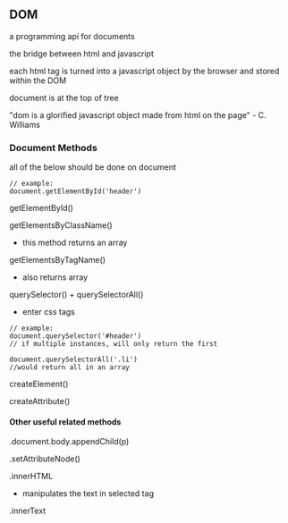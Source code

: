 ## DOM

a programming api for documents

the bridge between html and javascript

each html tag is turned into a javascript object by the browser and stored within the DOM

document is at the top of tree

"dom is a glorified javascript object made from html on the page" - C. Williams

### Document Methods

all of the below should be done on document

```
// example: 
document.getElementById('header')
```

getElementById()

getElementsByClassName()
- this method returns an array

getElementsByTagName()
- also returns array

querySelector() + querySelectorAll()
- enter css tags

```
// example: 
document.querySelector('#header')
// if multiple instances, will only return the first

document.querySelectorAll('.li')
//would return all in an array

```

createElement()

createAttribute()

#### Other useful related methods

.document.body.appendChild(p)

.setAttributeNode()

.innerHTML
- manipulates the text in selected tag

.innerText